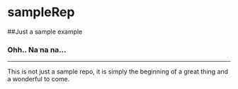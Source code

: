 # sampleRep

##Just a sample example

### Ohh.. Na na na...

-------------------------------------------

This is not just a sample repo, it is simply the beginning of a great thing and a wonderful to come.

